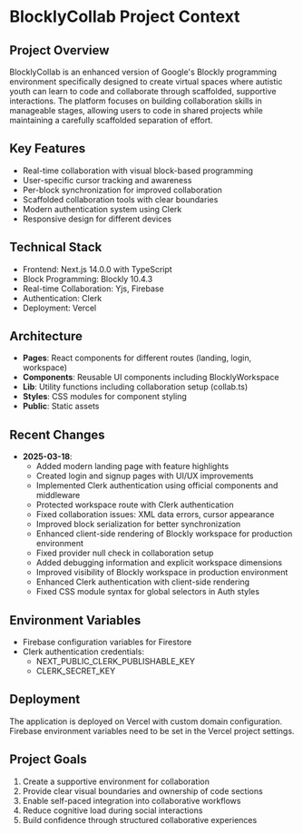 # BlocklyCollab Project Context

## Project Overview
BlocklyCollab is an enhanced version of Google's Blockly programming environment specifically designed to create virtual spaces where autistic youth can learn to code and collaborate through scaffolded, supportive interactions. The platform focuses on building collaboration skills in manageable stages, allowing users to code in shared projects while maintaining a carefully scaffolded separation of effort.

## Key Features
- Real-time collaboration with visual block-based programming
- User-specific cursor tracking and awareness
- Per-block synchronization for improved collaboration
- Scaffolded collaboration tools with clear boundaries
- Modern authentication system using Clerk
- Responsive design for different devices

## Technical Stack
- Frontend: Next.js 14.0.0 with TypeScript
- Block Programming: Blockly 10.4.3
- Real-time Collaboration: Yjs, Firebase
- Authentication: Clerk
- Deployment: Vercel

## Architecture
- **Pages**: React components for different routes (landing, login, workspace)
- **Components**: Reusable UI components including BlocklyWorkspace
- **Lib**: Utility functions including collaboration setup (collab.ts)
- **Styles**: CSS modules for component styling
- **Public**: Static assets

## Recent Changes
- **2025-03-18**: 
  - Added modern landing page with feature highlights
  - Created login and signup pages with UI/UX improvements
  - Implemented Clerk authentication using official components and middleware
  - Protected workspace route with Clerk authentication
  - Fixed collaboration issues: XML data errors, cursor appearance
  - Improved block serialization for better synchronization
  - Enhanced client-side rendering of Blockly workspace for production environment
  - Fixed provider null check in collaboration setup
  - Added debugging information and explicit workspace dimensions
  - Improved visibility of Blockly workspace in production environment
  - Enhanced Clerk authentication with client-side rendering
  - Fixed CSS module syntax for global selectors in Auth styles

## Environment Variables
- Firebase configuration variables for Firestore
- Clerk authentication credentials:
  - NEXT_PUBLIC_CLERK_PUBLISHABLE_KEY
  - CLERK_SECRET_KEY

## Deployment
The application is deployed on Vercel with custom domain configuration. Firebase environment variables need to be set in the Vercel project settings.

## Project Goals
1. Create a supportive environment for collaboration
2. Provide clear visual boundaries and ownership of code sections
3. Enable self-paced integration into collaborative workflows
4. Reduce cognitive load during social interactions
5. Build confidence through structured collaborative experiences
